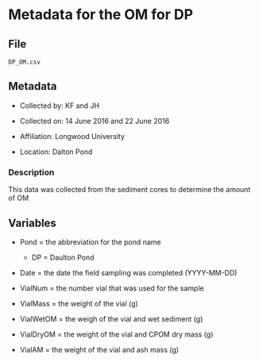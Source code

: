 # Metadata for the OM for DP

## File

`DP_OM.csv`

## Metadata

* Collected by: KF and JH

* Collected on: 14 June 2016 and 22 June 2016

* Affiliation: Longwood University

* Location: Dalton Pond

### Description

This data was collected from the sediment cores to determine the amount of OM

## Variables

* Pond = the abbreviation for the pond name
  * DP = Daulton Pond
  
* Date = the date the field sampling was completed (YYYY-MM-DD)

* VialNum = the number vial that was used for the sample

* VialMass = the weight of the vial (g)

* VialWetOM = the weigh of the vial and wet sediment (g)

* VialDryOM = the weight of the vial and CPOM dry mass (g)

* VialAM = the weight of the vial and ash mass (g)